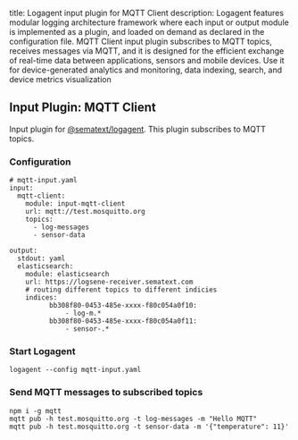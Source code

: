 title: Logagent input plugin for MQTT Client 
description: Logagent features modular logging architecture framework where each input or output module is implemented as a plugin, and loaded on demand as declared in the configuration file. MQTT Client input plugin subscribes to MQTT topics, receives messages via MQTT, and it is designed for the efficient exchange of real-time data between applications, sensors and mobile devices. Use it for device-generated analytics and monitoring, data indexing, search, and device metrics visualization

## Input Plugin: MQTT Client

Input plugin for [@sematext/logagent](http://sematext.com/logagent/). This plugin subscribes to MQTT topics. 

### Configuration

```
# mqtt-input.yaml
input:
  mqtt-client:
    module: input-mqtt-client
    url: mqtt://test.mosquitto.org
    topics: 
      - log-messages
      - sensor-data
    
output:
  stdout: yaml
  elasticsearch: 
    module: elasticsearch
    url: https://logsene-receiver.sematext.com
    # routing different topics to different indicies
    indices:
          bb308f80-0453-485e-xxxx-f80c054a0f10:
              - log-m.*
          bb308f80-0453-485e-xxxx-f80c054a0f11:
              - sensor-.*

```

### Start Logagent

```
logagent --config mqtt-input.yaml
```

### Send MQTT messages to subscribed topics

```
npm i -g mqtt
mqtt pub -h test.mosquitto.org -t log-messages -m "Hello MQTT"
mqtt pub -h test.mosquitto.org -t sensor-data -m '{"temperature": 11}'
```
